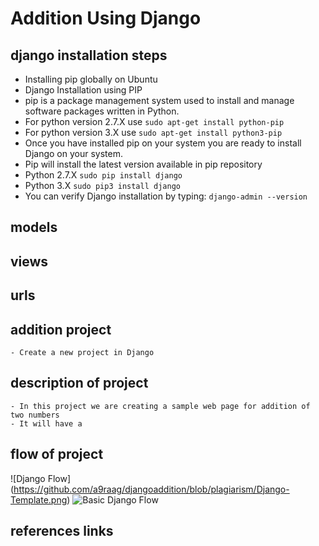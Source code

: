 # Addition Using Django
##	django installation steps
* Installing pip globally on Ubuntu 
* Django Installation using PIP
* pip is a package management system used to install and manage software packages written in Python.
* For python version 2.7.X use
`sudo apt-get install python-pip`
* For python version 3.X use
`sudo apt-get install python3-pip`
* Once you have installed pip on your system you are ready to install Django on your system.
* Pip will install the latest version available in pip repository
* Python 2.7.X   `sudo pip install django`
* Python 3.X     `sudo pip3 install django`
* You can verify Django installation by typing:
`django-admin --version`

##  models
##  views
##  urls
## 	addition  project
    - Create a new project in Django
##	description of project
    - In this project we are creating a sample web page for addition of two numbers
    - It will have a 
##	flow of project
![Django Flow] (https://github.com/a9raag/djangoaddition/blob/plagiarism/Django-Template.png)
![Basic Django Flow](https://mdn.mozillademos.org/files/13931/basic-django.png)
##	references links
